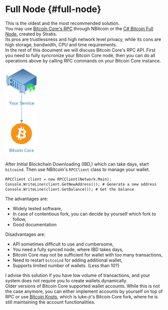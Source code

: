 # Full Node {#full-node}

This is the oldest and the most recommended solution.  
You may use [Bitcoin Core's RPC](https://bitcoin.org/en/developer-reference#remote-procedure-calls-rpcs) through NBitcoin or the [C# Bitcoin Full Node](https://github.com/stratisproject/StratisBitcoinFullNode), created by Stratis.   
Its pros are trustlessness and high network level privacy, while its cons are high storage, bandwidth, CPU and time requirements.   
In the rest of this document we will discuss Bitcoin Core's RPC API. First you need to fully syncronize your Bitcoin Core node, then you can do all operations above by calling RPC commands on your Bitcoin Core instance.  

![Bitcoin Core](../assets/Wallet-Bitcoin-Core.png)

After Initial Blockchain Downloading (IBD,) which can take days, start `bitcoind`. Then use NBitcoin's `RPCClient` class to manage your wallet.  

```
RPCClient client = new RPCClient(Network.Main);
Console.WriteLine(client.GetNewAddress()); # Generate a new address
Console.WriteLine(client.GetBalance()); # Get the balance
```

The advantages are:

* Widely tested software,
* In case of contentious fork, you can decide by yourself which fork to follow,
* Good documentation

Disadvantages are:

* API sometimes difficult to use and cumbersome,
* You need a fully synced node, where IBD takes days,
* Bitcoin Core may not be sufficient for wallet with too many transactions,
* Need to restart `bitcoind` for adding additional wallet,
* Supports limited number of wallets. (Less than 10?)

I advise this solution if you have low volume of transactions, and your system does not require you to create wallets dynamically.  
Older versions of Bitcoin Core supported wallet accounts. While this is not the case anymore, you can either implement accounts by yourself on top of RPC or use [Bitcoin Knots](https://github.com/bitcoinknots/bitcoin), which is luke-jr's Bitcoin Core fork, where he is still maintaining the account functionalities.
